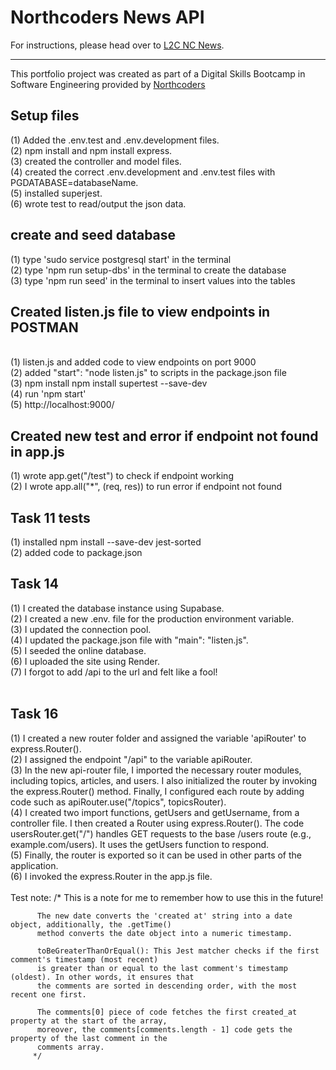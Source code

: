 # Northcoders News API

For instructions, please head over to [L2C NC News](https://l2c.northcoders.com/courses/be/nc-news).



--- 

This portfolio project was created as part of a Digital Skills Bootcamp in Software Engineering provided by [Northcoders](https://northcoders.com/)

<h2><strong>Setup files</h2></strong>
(1) Added the .env.test and .env.development files.
</br>
(2) npm install and npm install express.
</br>
(3) created the controller and model files.
</br>
(4) created the correct .env.development and .env.test files with PGDATABASE=databaseName.
</br>
(5) installed superjest.
</br>
(6) wrote test to read/output the json data.
</br>

<h2><strong>create and seed database</h2></strong>
(1) type 'sudo service postgresql start' in the terminal
</br>
(2) type 'npm run setup-dbs' in the terminal to create the database
</br>
(3) type 'npm run seed' in the terminal to insert values into the tables
</br>

<h2><strong>Created listen.js file to view endpoints in POSTMAN</h2></strong>
</br>
(1) listen.js and added code to view endpoints on port 9000
</br>
(2) added "start": "node listen.js" to scripts in the package.json file 
</br>
(3) npm install npm install supertest --save-dev
</br>
(4) run 'npm start'
</br>
(5) http://localhost:9000/
</br>

<h2><strong>Created new test and error if endpoint not found in app.js</h2></strong>
(1) wrote app.get("/test") to check if endpoint working
</br>
(2) I wrote app.all("*", (req, res)) to run error if endpoint not found

<h2><strong>Task 11 tests</h2></strong>
(1) installed npm install --save-dev jest-sorted
</br>
(2) added code to package.json

  <h2><strong>Task 14</h2></strong>
  (1) I created the database instance using Supabase.
  </br>
  (2) I created a new .env. file for the production environment variable.
  </br>
  (3) I updated the connection pool.
  </br>
  (4) I updated the package.json file with "main": "listen.js".
  </br>
  (5) I seeded the online database.
  </br>
  (6) I uploaded the site using Render.
  </br>
  (7) I forgot to add /api to the url and felt like a fool!
  </br></br>

 <h2><strong>Task 16</h2></strong>
 (1) I created a new router folder and assigned the variable 'apiRouter' to express.Router().
</br>
 (2) I assigned the endpoint "/api" to the variable apiRouter.
</br>
 (3) In the new api-router file, I imported the necessary router modules, including topics, articles, and users. I also initialized the router by invoking the express.Router() method. Finally, I configured each route by adding code such as apiRouter.use("/topics", topicsRouter).
</br>
 (4) I created two import functions, getUsers and getUsername, from a controller file. I then created a Router 
 using express.Router(). The code usersRouter.get("/") handles GET requests to the base /users route (e.g.,  example.com/users). It uses the getUsers function to respond. 
</br>
 (5) Finally, the router is exported so it can be used in other parts of the application.
</br>
 (6) I invoked the express.Router in the app.js file.  
</br>
</br>
Test note:
          /*
          This is a note for me to remember how to use this in the future!
          
          The new date converts the 'created at' string into a date object, additionally, the .getTime() 
          method converts the date object into a numeric timestamp. 

          toBeGreaterThanOrEqual(): This Jest matcher checks if the first comment's timestamp (most recent) 
          is greater than or equal to the last comment's timestamp (oldest). In other words, it ensures that 
          the comments are sorted in descending order, with the most recent one first. 

          The comments[0] piece of code fetches the first created_at property at the start of the array, 
          moreover, the comments[comments.length - 1] code gets the property of the last comment in the 
          comments array. 
         */